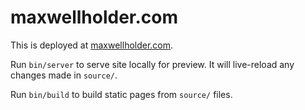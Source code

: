 # maxwellholder.com

This is deployed at [maxwellholder.com](http://maxwellholder.com).

Run `bin/server` to serve site locally for preview. It will live-reload any
changes made in `source/`.

Run `bin/build` to build static pages from `source/` files.
